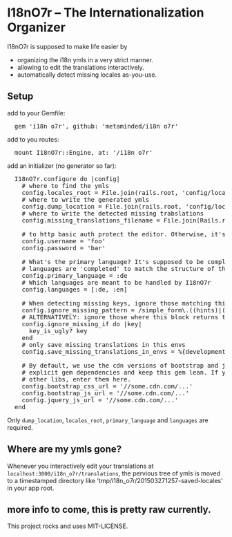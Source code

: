 # I18nO7r – The Internationalization Organizer

I18nO7r is supposed to make life easier by

* organizing the i18n ymls in a very strict manner.
* allowing to edit the translations interactively.
* automatically detect missing locales as-you-use.

## Setup

add to your Gemfile:

<pre>
  gem 'i18n_o7r', github: 'metaminded/i18n_o7r'
</pre>

add to you routes:

<pre>
  mount I18nO7r::Engine, at: '/i18n_o7r'
</pre>

add an initializer (no generator so far):

<pre>
  I18nO7r.configure do |config|
    # where to find the ymls
    config.locales_root = File.join(rails.root, 'config/locales/whatever')
    # where to write the generated ymls
    config.dump_location = File.join(rails.root, 'config/locales/whatever')
    # where to write the detected missing trabslations
    config.missing_translations_filename = File.join(Rails.root, 'config/locales/missing_translations.yml')

    # to http basic auth protect the editor. Otherwise, it's not available in production
    config.username = 'foo'
    config.password = 'bar'

    # What's the primary language? It's supposed to be complete, all other
    # languages are 'completed' to match the structure of this language
    config.primary_language = :de
    # Which languages are meant to be handled by I18nO7r
    config.languages = [:de, :en]

    # When detecting missing keys, ignore those matching this regexp
    config.ignore_missing_pattern = /simple_form\.((hints)|(placeholders)|(labels))/
    # ALTERNATIVELY: ignore those where this block returns true:
    config.ignore_missing_if do |key|
      key_is_ugly? key
    end
    # only save missing translations in this envs
    config.save_missing_translations_in_envs = %{development}

    # By default, we use the cdn versions of bootstrap and jquery to not have
    # explicit gem dependencies and keep this gem lean. If you prefer to use
    # other libs, enter them here.
    config.bootstrap_css_url = '//some.cdn.com/...'
    config.bootstrap_js_url = '//some.cdn.com/...'
    config.jquery_js_url = '//some.cdn.com/...'
  end
</pre>

Only `dump_location`, `locales_root`, `primary_language` and `languages` are required.

## Where are my ymls gone?

Whenever you interactively edit your translations at `localhost:3000/i18n_o7r/translations`, the pervious tree of ymls is moved to a timestamped directory like 'tmp/i18n_o7r/201503271257-saved-locales' in your app root.

## more info to come, this is pretty raw currently.

This project rocks and uses MIT-LICENSE.
